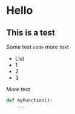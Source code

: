 # Hello

## This is a test

Some test `code` more text

- List
- 1
- 2
- 3

More text

```python
def myFunction():
    ...
```

